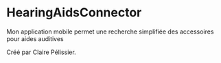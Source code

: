 # HearingAidsConnector

Mon application mobile permet une recherche simplifiée des accessoires pour aides auditives

Créé par Claire Pélissier.
